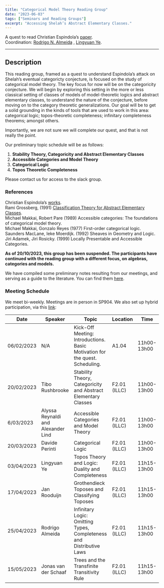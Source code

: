 ```yaml
---
title: "Categorical Model Theory Reading Group"
date: "2023-06-03"
tags: ["Seminars and Reading Groups"]
excerpt: "Accessing Shelah’s Abstract Elementary Classes."
---
```


A quest to read Christian Espindola’s [paper](https://drive.google.com/file/d/1IfQ8ot332rh54gIlHRxOKY3AuLqjqW7Q/view).  
Coordination: [Rodrigo N. Almeida](https://rodrigonalmeida.github.io/) , [Lingyuan Ye](https://orcid.org/0000-0002-8983-0099).

* * *

**Description**
---------------

This reading group, framed as a quest to understand Espindola’s attack on Shelah’s eventual categoricty conjecture, is focused on the study of categorical model theory. The key focus for now will be on the categoricity conjecture. We will begin by exploring this setting in the more or less classical setting of classes of models of model-theoretic logics and abstract elementary classes, to understand the nature of the conjecture, before moving on to the category theoretic generalizations. Our goal will be to get a solid grounding in the kinds of tools that are used to work in this area: categorical logic; topos-theoretic completeness; infinitary completeness theorems; amongst others.

Importantly, we are not sure we will complete our quest, and that is not really the point.

Our preliminary topic schedule will be as follows:

1.  **Stability Theory, Categoricity and Abstract Elementary Classes**
2.  **Accessible Categories and Model Theory**
3.  **Categorical Logic**
4.  **Topos Theoretic Completeness**

Please contact us for access to the slack group.

### **References**

Christian Espindola’s [works](https://sites.google.com/view/christianespindola).  
Rami Grossberg, (1991) [Classification Theory for Abstract Elementary Classes](https://www.math.cmu.edu/~rami/Rami-NBilgi.pdf).  
Michael Makkai, Robert Pare (1989) Accessible categories: The foundations of categorical model theory.  
Michael Makkai, Gonzalo Reyes (1977) First-order categorical logic.  
Saunders MacLane, Ieke Moerdijk. (1992) Sheaves in Geometry and Logic.  
Jiri Adamek, Jiri Rosicky. (1999) Locally Presentable and Accessible Categories.

**As of 20/10/2023, this group has been suspended. The participants have continued with the reading group with a different focus, on algebras, categories and models.**

We have compiled some preliminary notes resulting from our meetings, and serving as a guide to the literature. You can find them [here](https://rodrigonalmeida.github.io/projects/Categorical_Model_Theory_Reading_Group/Accessible_Shelah_Eventual_Categoricity.pdf).

### **Meeting Schedule**

We meet bi-weekly. Meetings are in person in SP904. We also set up hybrid participation, via this [link](https://uva-live.zoom.us/j/89824547409?pwd=TnYzZ2ZGK1crMkdHdFZqYnhyWmtjUT09):

| Date       | Speaker                            | Topic                                                                        | Location     | Time        |
|------------|------------------------------------|------------------------------------------------------------------------------|--------------|-------------|
| 06/02/2023 | N/A                                | Kick-Off Meeting: Introductions. Basic Motivation for the quest. Scheduling. | A1.04        | 11h00-13h00 |
| 20/02/2023 | Tibo Rushbrooke                    | Stability Theory, Categoricity and Abstract Elementary Classes               | F2.01 (ILLC) | 11h00-13h00 |
| 6/03/2023  | Alyssa Reynaldi and Alexander Lind | Accessible Categories and Model Theory                                       | F2.01 (ILLC) | 11h00-13h00 |
| 20/03/2023 | Davide Perinti                     | Categorical Logic                                                            | F2.01 (ILLC) | 11h00-13h00 |
| 03/04/2023 | Lingyuan Ye                        | Topos Theory and Logic: Duality and Completeness                             | F2.01 (ILLC) | 11h15-13h00 |
| 17/04/2023 | Jan Rooduijn                       | Grothendieck Toposes and Classifying Toposes                                 | F2.01 (ILLC) | 11h15-13h00 |
| 25/04/2023 | Rodrigo Almeida                    | Infinitary Logic: Omitting Types, Completeness and Distributive Laws         | F2.01 (ILLC) | 11h15-13h00 |
| 15/05/2023 | Jonas van der Schaaf               | Trees and the Transfinite Transitivity Rule                                  | F2.01 (ILLC) | 11h15-13h00 |

